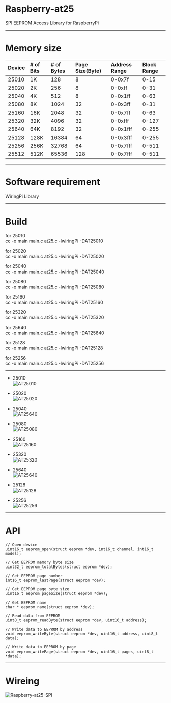 # Raspberry-at25

SPI EEPROM Access Library for RaspberryPi

---

# Memory size

|Device|# of Bits|# of Bytes|Page Size(Byte)|Address Range|Block Range|
|:---|:---|:---|:---|:---|:---|
|25010|1K|128|8|0-0x7f|0-15|
|25020|2K|256|8|0-0xff|0-31|
|25040|4K|512|8|0-0x1ff|0-63|
|25080|8K|1024|32|0-0x3ff|0-31|
|25160|16K|2048|32|0-0x7ff|0-63|
|25320|32K|4096|32|0-0xfff|0-127|
|25640|64K|8192|32|0-0x1fff|0-255|
|25128|128K|16384|64|0-0x3fff|0-255|
|25256|256K|32768|64|0-0x7fff|0-511|
|25512|512K|65536|128|0-0x7fff|0-511|

---

# Software requirement

WiringPi Library   

---

# Build

for 25010   
cc -o main main.c at25.c -lwiringPi -DAT25010

for 25020   
cc -o main main.c at25.c -lwiringPi -DAT25020

for 25040   
cc -o main main.c at25.c -lwiringPi -DAT25040

for 25080   
cc -o main main.c at25.c -lwiringPi -DAT25080

for 25160   
cc -o main main.c at25.c -lwiringPi -DAT25160

for 25320   
cc -o main main.c at25.c -lwiringPi -DAT25320

for 25640   
cc -o main main.c at25.c -lwiringPi -DAT25640

for 25128   
cc -o main main.c at25.c -lwiringPi -DAT25128

for 25256   
cc -o main main.c at25.c -lwiringPi -DAT25256

---

- 25010   
![AT25010](https://user-images.githubusercontent.com/6020549/83345860-a0e17f80-a352-11ea-9515-fe1706c5eafa.jpg)

- 25020   
![AT25020](https://user-images.githubusercontent.com/6020549/83345862-ae970500-a352-11ea-8172-4bde0962ffb7.jpg)

- 25040   
![AT25640](https://user-images.githubusercontent.com/6020549/83345861-ad65d800-a352-11ea-90c5-0e6697cebd65.jpg)

- 25080   
![AT25080](https://user-images.githubusercontent.com/6020549/83345864-b060c880-a352-11ea-998a-67d2a7bd0e27.jpg)

- 25160   
![AT25160](https://user-images.githubusercontent.com/6020549/83345868-b22a8c00-a352-11ea-8293-e8196d1663c4.jpg)

- 25320   
![AT25320](https://user-images.githubusercontent.com/6020549/83345873-b48ce600-a352-11ea-85ea-787d8d4b70e1.jpg)

- 25640   
![AT25640](https://user-images.githubusercontent.com/6020549/83345861-ad65d800-a352-11ea-90c5-0e6697cebd65.jpg)

- 25128   
![AT25128](https://user-images.githubusercontent.com/6020549/83345867-b191f580-a352-11ea-8e53-0bab88ba3a4b.jpg)

- 25256   
![AT25256](https://user-images.githubusercontent.com/6020549/83345871-b35bb900-a352-11ea-8b56-d8b23075ac2f.jpg)

---

# API

```
// Open device
uint16_t eeprom_open(struct eeprom *dev, int16_t channel, int16_t model);

// Get EEPROM memory byte size
uint32_t eeprom_totalBytes(struct eeprom *dev);

// Get EEPROM page number
int16_t eeprom_lastPage(struct eeprom *dev);

// Get EEPROM page byte size
uint16_t eeprom_pageSize(struct eeprom *dev);

// Get EEPROM name
char * eeprom_name(struct eeprom *dev);

// Read data from EEPROM
uint8_t eeprom_readByte(struct eeprom *dev, uint16_t address);

// Write data to EEPROM by address
void eeprom_writeByte(struct eeprom *dev, uint16_t address, uint8_t data);

// Write data to EEPROM by page
void eeprom_writePage(struct eeprom *dev, uint16_t pages, uint8_t *data);
```

---

# Wireing

![Raspberry-at25-SPI](https://user-images.githubusercontent.com/6020549/83345856-91623680-a352-11ea-9394-543a0cb01847.jpg)

